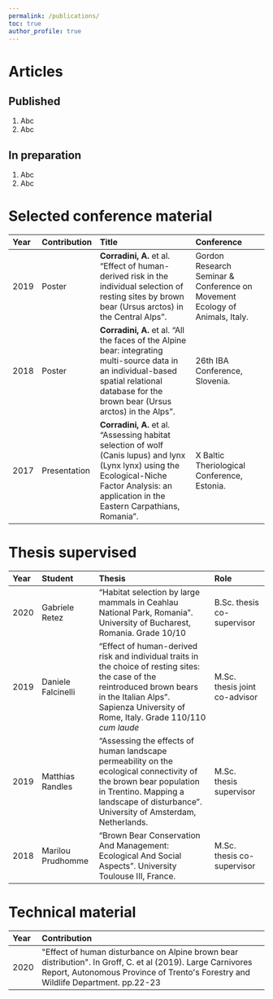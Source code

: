 ```yaml
---
permalink: /publications/
toc: true
author_profile: true
---
```

# Articles
## Published
1. Abc
2. Abc

## In preparation
1. Abc
2. Abc
  
# Selected conference material

| **Year** | **Contribution** | **Title** | **Conference** | 
|:---------|:-----------------|:----------|:---------------|
|    2019  | Poster| **Corradini, A.** et al. “Effect of human-derived risk in the individual selection of resting sites by brown bear (Ursus arctos) in the Central Alps”. | Gordon Research Seminar & Conference on Movement Ecology of Animals, Italy. |
|    2018  | Poster| **Corradini, A.** et al. “All the faces of the Alpine bear: integrating multi-source data in an individual-based spatial relational database for the brown bear (Ursus arctos) in the Alps”.| 26th IBA Conference, Slovenia. |
|    2017  | Presentation| **Corradini, A.** et al. “Assessing habitat selection of wolf (Canis lupus) and lynx (Lynx lynx) using the Ecological-Niche Factor Analysis: an application in the Eastern Carpathians, Romania”. | X Baltic Theriological Conference, Estonia. |


# Thesis supervised

| **Year** | **Student** | **Thesis** | **Role**|
|:---------|:------------|:-----------| :-------| 
|    2020  |  Gabriele Retez  | “Habitat selection by large mammals in Ceahlau National Park, Romania”. University of Bucharest, Romania. Grade 10/10 | B.Sc. thesis co-supervisor|
|    2019  |  Daniele Falcinelli  | “Effect of human-derived risk and individual traits in the choice of resting sites: the case of the reintroduced brown bears in the Italian Alps”. Sapienza University of Rome, Italy. Grade 110/110 _cum laude_ | M.Sc. thesis joint co-advisor |
|    2019  |  Matthias Randles  | “Assessing the effects of human landscape permeability on the ecological connectivity of the brown bear population in Trentino. Mapping a landscape of disturbance”. University of Amsterdam, Netherlands. | M.Sc. thesis supervisor |
|    2018  |  Marilou Prudhomme  | “Brown Bear Conservation And Management: Ecological And Social Aspects”. University Toulouse III, France. | M.Sc. thesis co-supervisor |


# Technical material
| **Year** | **Contribution** | 
|:---------|:-----------------|
|    2020  | "Effect of human disturbance on Alpine brown bear distribution". In Groff, C. et al (2019). Large Carnivores Report, Autonomous Province of Trento's Forestry and Wildlife Department. pp.22-23 |
